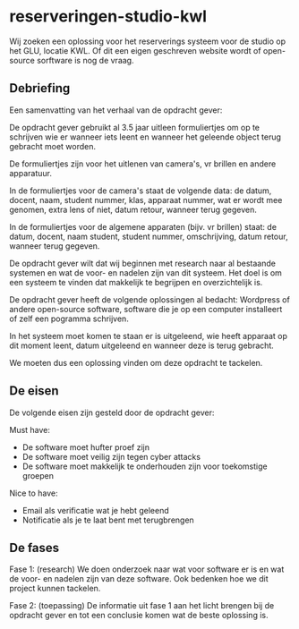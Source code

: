 # reserveringen-studio-kwl
Wij zoeken een oplossing voor het reserverings systeem voor de studio op het GLU, locatie KWL.
Of dit een eigen geschreven website wordt of open-source sorftware is nog de vraag.

## Debriefing
Een samenvatting van het verhaal van de opdracht gever:

De opdracht gever gebruikt al 3.5 jaar uitleen formuliertjes om op te schrijven wie er wanneer iets leent en wanneer het geleende object terug gebracht moet worden.

De formuliertjes zijn voor het uitlenen van camera's, vr brillen en andere apparatuur.

In de formuliertjes voor de camera's staat de volgende data: de datum, docent, naam, student nummer, klas, apparaat nummer, wat er wordt mee genomen, extra lens of niet, datum retour, wanneer terug gegeven.

In de formuliertjes voor de algemene apparaten (bijv. vr brillen) staat: de datum, docent, naam student, student nummer, omschrijving, datum retour, wanneer terug gegeven.

De opdracht gever wilt dat wij beginnen met research naar al bestaande systemen en wat de voor- en nadelen zijn van dit systeem.
Het doel is om een systeem te vinden dat makkelijk te begrijpen en overzichtelijk is.

De opdracht gever heeft de volgende oplossingen al bedacht:
Wordpress of andere open-source software, software die je op een computer installeert of zelf een pogramma schrijven.

In het systeem moet komen te staan er is uitgeleend, wie heeft apparaat op dit moment leent, datum uitgeleend en wanneer deze is terug gebracht.

We moeten dus een oplossing vinden om deze opdracht te tackelen.

## De eisen
De volgende eisen zijn gesteld door de opdracht gever:

Must have:
- De software moet hufter proef zijn
- De software moet veilig zijn tegen cyber attacks
- De software moet makkelijk te onderhouden zijn voor toekomstige groepen 

Nice to have:
- Email als verificatie wat je hebt geleend
- Notificatie als je te laat bent met terugbrengen

## De fases
Fase 1: (research)
    We doen onderzoek naar wat voor software er is en wat de voor- en nadelen zijn van deze software.
    Ook bedenken hoe we dit project kunnen tackelen.

Fase 2: (toepassing)
    De informatie uit fase 1 aan het licht brengen bij de opdracht gever en tot een conclusie komen wat de beste oplossing is.
